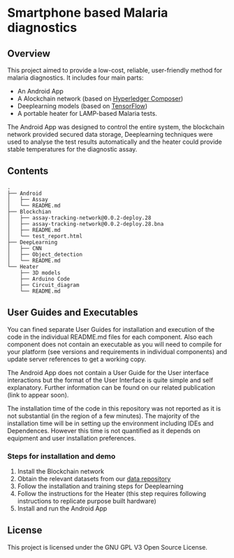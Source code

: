 
# Smartphone based Malaria diagnostics

## Overview

This project aimed to provide a low-cost, reliable, user-friendly method for malaria diagnostics. It includes four main parts: 
* An Android App
*  A Alockchain network (based on [ Hyperledger Composer](https://hyperledger.github.io/composer/latest/))
*  Deeplearning models (based on [TensorFlow](https://www.tensorflow.org/)) 
*  A portable heater for LAMP-based Malaria tests. 

The Android App was designed to control the entire system, the blockchain network provided secured data storage, Deeplearning techniques were used to analyse the test results automatically and the heater could provide stable temperatures for the diagnostic assay. 

## Contents


```
.
├── Android
│   ├── Assay
│   └── README.md
├── Blockchian
│   ├── assay-tracking-network@0.0.2-deploy.28
│   ├── assay-tracking-network@0.0.2-deploy.28.bna
│   ├── README.md
│   └── test_report.html
├── DeepLearning
│   ├── CNN
│   ├── Object_detection
│   └── README.md
└── Heater
    ├── 3D models
    ├── Arduino Code
    ├── Circuit_diagram
    └── README.md
```

## User Guides and Executables
You can fined separate User Guides for installation and execution of the code in the individual README.md files for each component. Also each component does not contain an executable as you will need to compile for your platform (see versions and requirements in individual components) and update server references to get a working copy. 

The Android App does not contain a User Guide for the User interface interactions but the format of the User Interface is quite simple and self explanatory. Further information can be found on our related publication (link to appear soon).

The installation time of the code in this repository was not reported as it is not substantial (in the region of a few minutes). The majority of the installation time will be in setting up the environment including IDEs and Dependences. However this time is not quantified as it depends on equipment and user installation preferences. 

### Steps for installation and demo 
1. Install the Blockchain network
2. Obtain the relevant datasets from our [data repository]()
3. Follow the installation and training steps for Deeplearning
4. Follow the instructions for the Heater (this step requires following instructions to replicate purpose built hardware)
5. Install and run the Android App
 
## License

This project is licensed under the GNU GPL V3 Open Source License.

